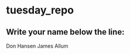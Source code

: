# tuesday_repo

Write your name below the line:
--------------------------------------------------------

Don Hansen
James Allum
